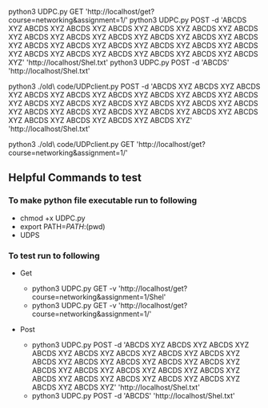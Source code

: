 python3 UDPC.py GET 'http://localhost/get?course=networking&assignment=1/'
python3 UDPC.py POST -d 'ABCDS XYZ ABCDS XYZ ABCDS XYZ ABCDS XYZ ABCDS XYZ ABCDS XYZ ABCDS XYZ ABCDS XYZ ABCDS XYZ ABCDS XYZ ABCDS XYZ ABCDS XYZ ABCDS XYZ ABCDS XYZ ABCDS XYZ ABCDS XYZ ABCDS XYZ ABCDS XYZ ABCDS XYZ ABCDS XYZ ABCDS XYZ ABCDS XYZ ABCDS XYZ ABCDS XYZ ABCDS XYZ' 'http://localhost/Shel.txt'
python3 UDPC.py POST -d 'ABCDS' 'http://localhost/Shel.txt'

python3 ./old\ code/UDPclient.py POST -d 'ABCDS XYZ ABCDS XYZ ABCDS XYZ ABCDS XYZ ABCDS XYZ ABCDS XYZ ABCDS XYZ ABCDS XYZ ABCDS XYZ ABCDS XYZ ABCDS XYZ ABCDS XYZ ABCDS XYZ ABCDS XYZ ABCDS XYZ ABCDS XYZ ABCDS XYZ ABCDS XYZ ABCDS XYZ ABCDS XYZ ABCDS XYZ ABCDS XYZ ABCDS XYZ ABCDS XYZ ABCDS XYZ' 'http://localhost/Shel.txt'

python3 ./old\ code/UDPclient.py GET 'http://localhost/get?course=networking&assignment=1/'

## Helpful Commands to test

### To make python file executable run to following
- chmod +x UDPC.py
- export PATH=$PATH:$(pwd)
- UDPS

### To test run to following
- Get
    - python3 UDPC.py GET -v 'http://localhost/get?course=networking&assignment=1/Shel'
    - python3 UDPC.py GET -v 'http://localhost/get?course=networking&assignment=1/'

- Post
    - python3 UDPC.py POST -d 'ABCDS XYZ ABCDS XYZ ABCDS XYZ ABCDS XYZ ABCDS XYZ ABCDS XYZ ABCDS XYZ ABCDS XYZ ABCDS XYZ ABCDS XYZ ABCDS XYZ ABCDS XYZ ABCDS XYZ ABCDS XYZ ABCDS XYZ ABCDS XYZ ABCDS XYZ ABCDS XYZ ABCDS XYZ ABCDS XYZ ABCDS XYZ ABCDS XYZ ABCDS XYZ ABCDS XYZ ABCDS XYZ' 'http://localhost/Shel.txt'
    - python3 UDPC.py POST -d 'ABCDS' 'http://localhost/Shel.txt'